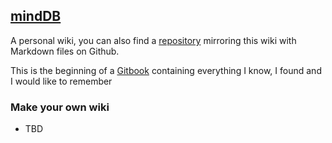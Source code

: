## [mindDB](mindDB/mindDB.md)
A personal wiki, you can also find a [repository](https://github.com/bhaumikmistry/mindDB) mirroring this wiki with Markdown files on Github.

This is the beginning of a [Gitbook](https://www.gitbook.com) containing everything I know, I found and I would like to remember 

### Make your own wiki
+ TBD